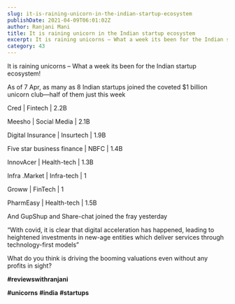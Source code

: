 ```yaml
---
slug: it-is-raining-unicorn-in-the-indian-startup-ecosystem
publishDate: 2021-04-09T06:01:02Z
author: Ranjani Mani
title: It is raining unicorn in the Indian startup ecosystem 
excerpt: It is raining unicorns – What a week its been for the Indian startup ecosystem! As of 7 Apr, as many as 8 Indian startups joined the coveted $1 billion unicorn club—half of them just this week Cred | Fintech | 2.2B Meesho | Social Media | 2.1B Digital Insurance | Insurtech | 1.9B Five  ... 
category: 43
---
```


It is raining unicorns – What a week its been for the Indian startup ecosystem! 

As of 7 Apr, as many as 8 Indian startups joined the coveted $1 billion unicorn club—half of them just this week

Cred | Fintech | 2.2B

Meesho | Social Media | 2.1B

Digital Insurance | Insurtech | 1.9B

Five star business finance | NBFC | 1.4B

InnovAcer | Health-tech | 1.3B

Infra .Market | Infra-tech | 1

Groww | FinTech | 1

PharmEasy | Health-tech | 1.5B

And GupShup and Share-chat joined the fray yesterday

“With covid, it is clear that digital acceleration has happened, leading to heightened investments in new-age entities which deliver services through technology-first models” 

What do you think is driving the booming valuations even without any profits in sight? 

**#reviewswithranjani**

**#unicorns** **#india** **#startups**